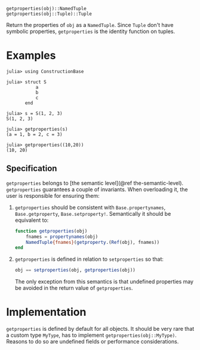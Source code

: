     getproperties(obj)::NamedTuple
    getproperties(obj::Tuple)::Tuple

Return the properties of `obj` as a `NamedTuple`. Since `Tuple` don't have symbolic properties,
`getproperties` is the identity function on tuples.

# Examples
```jldoctest
julia> using ConstructionBase

julia> struct S
           a
           b
           c
       end

julia> s = S(1, 2, 3)
S(1, 2, 3)

julia> getproperties(s)
(a = 1, b = 2, c = 3)

julia> getproperties((10,20))
(10, 20)
```

## Specification

`getproperties` belongs to [the semantic level](@ref the-semantic-level).
`getproperties` guarantees a couple of invariants. When overloading it, the user is responsible for ensuring them:

1. `getproperties` should be consistent with `Base.propertynames`, `Base.getproperty`, `Base.setproperty!`. 
    Semantically it should be equivalent to:
    ```julia
    function getproperties(obj)
        fnames = propertynames(obj)
        NamedTuple{fnames}(getproperty.(Ref(obj), fnames))
    end
    ```
2. `getproperties` is defined in relation to `setproperties` so that:
   ```julia
   obj == setproperties(obj, getproperties(obj))
   ```
   The only exception from this semantics is that undefined properties may be avoided 
   in the return value of `getproperties`.

# Implementation

`getproperties` is defined by default for all objects. It should be very rare that a custom type `MyType`, has to implement `getproperties(obj::MyType)`. Reasons to do so are undefined fields or performance considerations.
